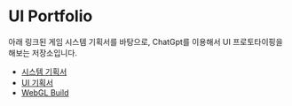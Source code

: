 # UI Portfolio
아래 링크된 게임 시스템 기획서를 바탕으로, ChatGpt를 이용해서 UI 프로토타이핑을 해보는 저장소입니다.
* [시스템 기획서][systemDoc]
* [UI 기획서][uiDoc]
* [WebGL Build][build]


[systemDoc]: https://nifty-snowstorm-eed.notion.site/Sealed-Option-1a545cc0b3a580378257da9dc7042eb1
[uiDoc]: https://www.figma.com/design/5NMFtgIWKW4inFmfLLtiGX/Portfolio---%EB%A7%88%EB%B2%95%EB%B4%89%EC%9D%B8-UI?node-id=7-56&t=4KlAED04d0YwK2QY-1
[build]: https://github.com/khj79/UIportfolio/tree/main/Builds/Web/index.html
